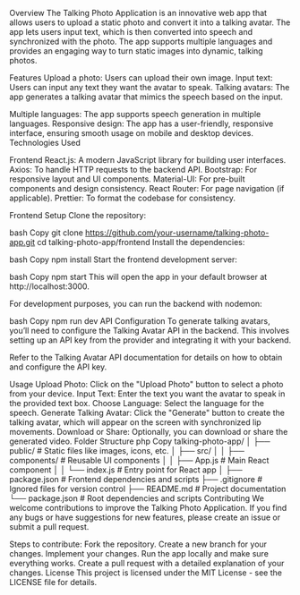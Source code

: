Overview
The Talking Photo Application is an innovative web app that allows users to upload a static photo and convert it into a talking avatar.
The app lets users input text, which is then converted into speech and synchronized with the photo. The app supports multiple languages 
and provides an engaging way to turn static images into dynamic, talking photos.

Features
Upload a photo: Users can upload their own image.
Input text: Users can input any text they want the avatar to speak.
Talking avatars: The app generates a talking avatar that mimics the speech based on the input.

Multiple languages: The app supports speech generation in multiple languages.
Responsive design: The app has a user-friendly, responsive interface, ensuring smooth usage on mobile and desktop devices.
Technologies Used

Frontend
React.js: A modern JavaScript library for building user interfaces.
Axios: To handle HTTP requests to the backend API.
Bootstrap: For responsive layout and UI components.
Material-UI: For pre-built components and design consistency.
React Router: For page navigation (if applicable).
Prettier: To format the codebase for consistency.

Frontend Setup
Clone the repository:

bash
Copy
git clone https://github.com/your-username/talking-photo-app.git
cd talking-photo-app/frontend
Install the dependencies:

bash
Copy
npm install
Start the frontend development server:

bash
Copy
npm start
This will open the app in your default browser at http://localhost:3000.


For development purposes, you can run the backend with nodemon:

bash
Copy
npm run dev
API Configuration
To generate talking avatars, you’ll need to configure the Talking Avatar API in the backend. This involves setting up an API key from the provider and integrating it with your backend.

Refer to the Talking Avatar API documentation for details on how to obtain and configure the API key.

Usage
Upload Photo: Click on the "Upload Photo" button to select a photo from your device.
Input Text: Enter the text you want the avatar to speak in the provided text box.
Choose Language: Select the language for the speech.
Generate Talking Avatar: Click the "Generate" button to create the talking avatar, which will appear on the screen with synchronized lip movements.
Download or Share: Optionally, you can download or share the generated video.
Folder Structure
php
Copy
talking-photo-app/
│   ├── public/            # Static files like images, icons, etc.
│   ├── src/
│   │   ├── components/    # Reusable UI components
│   │   ├── App.js         # Main React component
│   │   └── index.js       # Entry point for React app
│   ├── package.json       # Frontend dependencies and scripts
├── .gitignore             # Ignored files for version control
├── README.md              # Project documentation
└── package.json           # Root dependencies and scripts
Contributing
We welcome contributions to improve the Talking Photo Application. If you find any bugs or have suggestions for new features, please create an issue or submit a pull request.

Steps to contribute:
Fork the repository.
Create a new branch for your changes.
Implement your changes.
Run the app locally and make sure everything works.
Create a pull request with a detailed explanation of your changes.
License
This project is licensed under the MIT License - see the LICENSE file for details.